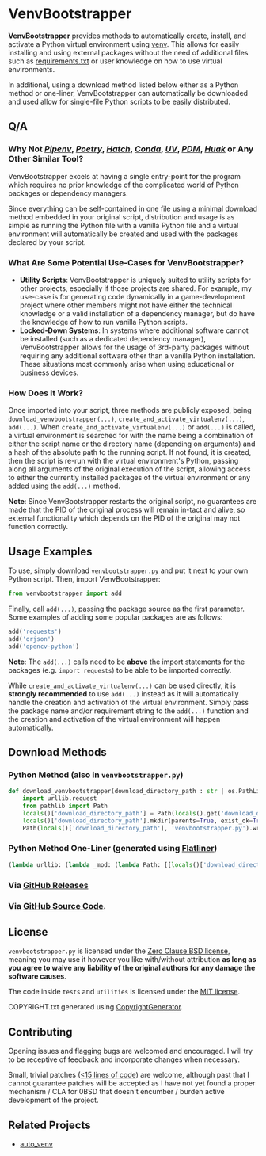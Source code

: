 # VenvBootstrapper
**VenvBootstrapper** provides methods to automatically create, install, and activate a Python virtual environment using [venv](https://docs.python.org/3/library/venv.html). This allows for easily installing and using external packages without the need of additional files such as [requirements.txt](https://pip.pypa.io/en/stable/reference/requirements-file-format/) or user knowledge on how to use virtual environments.

In additional, using a download method listed below either as a Python method or one-liner, VenvBootstrapper can automatically be downloaded and used allow for single-file Python scripts to be easily distributed.

## Q/A
### Why Not *[Pipenv](https://pipenv.pypa.io/en/latest/)*, *[Poetry](https://python-poetry.org/docs/)*, *[Hatch](https://hatch.pypa.io/latest/)*, *[Conda](https://docs.conda.io/projects/conda/en/latest/index.html)*, *[UV](https://docs.astral.sh/uv/)*, *[PDM](https://pdm-project.org/en/latest/)*, *[Huak](https://cnpryer.github.io/huak/)* or Any Other Similar Tool?
VenvBootstrapper excels at having a single entry-point for the program which requires no prior knowledge of the complicated world of Python packages or dependency managers.

Since everything can be self-contained in one file using a minimal download method embedded in your original script, distribution and usage is as simple as running the Python file with a vanilla Python file and a virtual environment will automatically be created and used with the packages declared by your script.

### What Are Some Potential Use-Cases for VenvBootstrapper?
- **Utility Scripts**: VenvBootstrapper is uniquely suited to utility scripts for other projects, especially if those projects are shared. For example, my use-case is for generating code dynamically in a game-development project where other members might not have either the technical knowledge or a valid installation of a dependency manager, but do have the knowledge of how to run vanilla Python scripts.
- **Locked-Down Systems**: In systems where additional software cannot be installed (such as a dedicated dependency manager), VenvBootstrapper allows for the usage of 3rd-party packages without requiring any additional software other than a vanilla Python installation. These situations most commonly arise when using educational or business devices.

### How Does It Work?
Once imported into your script, three methods are publicly exposed, being `download_venvbootstrapper(...)`, `create_and_activate_virtualenv(...)`, `add(...)`. When `create_and_activate_virtualenv(...)` or `add(...)` is called, a virtual environment is searched for with the name being a combination of either the script name or the directory name (depending on arguments) and a hash of the absolute path to the running script. If not found, it is created, then the script is re-run with the virtual environment's Python, passing along all arguments of the original execution of the script, allowing access to either the currently installed packages of the virtual environment or any added using the `add(...)` method.

**Note**: Since VenvBootstrapper restarts the original script, no guarantees are made that the PID of the original process will remain in-tact and alive, so external functionality which depends on the PID of the original may not function correctly.

## Usage Examples
To use, simply download `venvbootstrapper.py` and put it next to your own Python script. Then, import VenvBootstrapper:
```python
from venvbootstrapper import add
```

Finally, call `add(...)`, passing the package source as the first parameter. Some examples of adding some popular packages are as follows:
```python
add('requests')
add('orjson')
add('opencv-python')
```

**Note**: The `add(...)` calls need to be **above** the import statements for the packages (e.g. `import requests`) to be able to be imported correctly.

While `create_and_activate_virtualenv(...)` can be used directly, it is **strongly recommended** to use `add(...)` instead as it will automatically handle the creation and activation of the virtual environment. Simply pass the package name and/or requirement string to the `add(...)` function and the creation and activation of the virtual environment will happen automatically.

## Download Methods
### Python Method (also in `venvbootstrapper.py`)
```python
def download_venvbootstrapper(download_directory_path : str | os.PathLike | None = None):
	import urllib.request
	from pathlib import Path
	locals()['download_directory_path'] = Path(locals().get('download_directory_path', Path.cwd()))
	locals()['download_directory_path'].mkdir(parents=True, exist_ok=True)
	Path(locals()['download_directory_path'], 'venvbootstrapper.py').write_bytes(urllib.request.build_opener(urllib.request.HTTPCookieProcessor()).open(fullurl='').read())
```

### Python Method One-Liner (generated using [Flatliner](https://github.com/hhc97/flatliner-src))
```python
(lambda urllib: (lambda _mod: (lambda Path: [[locals()['download_directory_path'].mkdir(parents=True, exist_ok=True), Path(locals()['download_directory_path'], 'venvbootstrapper.py').write_bytes(urllib.request.build_opener(urllib.request.HTTPCookieProcessor()).open(fullurl='').read())][-1] for locals()['download_directory_path'] in [Path(locals().get('download_directory_path', Path.cwd()))]][0])(_mod.Path))(__import__('pathlib', {}, {}, ['Path'])))(__import__('urllib.request'))
```

### Via [GitHub Releases]()

### Via [GitHub Source Code]().

## License
`venvbootstrapper.py` is licensed under the [Zero Clause BSD license](https://landley.net/toybox/license.html), meaning you may use it however you like with/without attribution **as long as you agree to waive any liability of the original authors for any damage the software causes**.

The code inside `tests` and `utilities` is licensed under the [MIT license](https://opensource.org/license/MIT).

COPYRIGHT.txt generated using [CopyrightGenerator](https://github.com/CamarataM/CopyrightGenerator).

## Contributing
Opening issues and flagging bugs are welcomed and encouraged. I will try to be receptive of feedback and incorporate changes when necessary.

Small, trivial patches ([<15 lines of code](https://www.gnu.org/prep/maintain/maintain.html#Legally-Significant)) are welcome, although past that I cannot guarantee patches will be accepted as I have not yet found a proper mechanism / CLA for 0BSD that doesn't encumber / burden active development of the project.

## Related Projects
- [auto_venv](https://github.com/amal-khailtash/auto_venv)